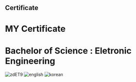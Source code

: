 ## Certificate
# MY Certificate

# Bachelor of Science : Eletronic Engineering
![zdET9](https://user-images.githubusercontent.com/69233428/157185345-0c63fa38-d8f2-4f6e-9b4c-f0c96a9e6dd8.png)
![english](https://user-images.githubusercontent.com/69233428/157184937-65860ab9-3d08-4382-bb26-e117b2caef16.png)
![korean](https://user-images.githubusercontent.com/69233428/157184938-5d515c20-44fb-452f-9b2e-98b06949902c.png)
